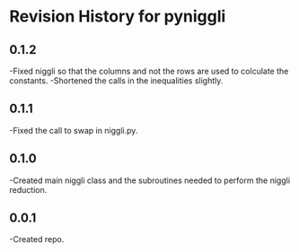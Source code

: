 # Revision History for pyniggli

## 0.1.2
-Fixed niggli so that the columns and not the rows are used to colculate the constants.
-Shortened the calls in the inequalities slightly.

## 0.1.1
-Fixed the call to swap in niggli.py.

## 0.1.0
-Created main niggli class and the subroutines needed to perform the
 niggli reduction.

## 0.0.1
-Created repo.